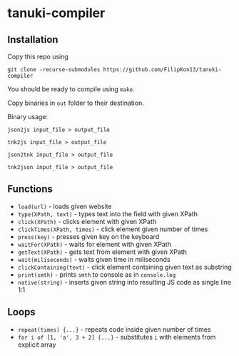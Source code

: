 # tanuki-compiler

## Installation
Copy this repo using 

```
git clone -recurse-submodules https://github.com/FilipKon13/tanuki-compiler
```

You should be ready to compile using `make`.

Copy binaries in `out` folder to their destination.

Binary usage:
```
json2js input_file > output_file
```

```
tnk2js input_file > output_file
```

```
json2tnk input_file > output_file
```

```
tnk2json input_file > output_file
```

## Functions

- `load(url)` - loads given website
- `type(XPath, text)` - types text into the field with given XPath
- `click(XPath)` - clicks element with given XPath
- `clickTimes(XPath, times)` - click element given number of times
- `press(key)` - presses given key on the keyboard
- `waitFor(XPath)` - waits for element with given XPath
- `getText(XPath)` - gets text from element with given XPath
- `wait(miliseconds)` - waits given time in miliseconds
- `clickContaining(text)` - click element containing given text as substring
- `print(smth)` - prints `smth` to console as in `console.log`
- `native(string)` - inserts given string into resulting JS code as single line 1:1

## Loops
- `repeat(times) {...}` - repeats code inside given number of times 
- `for i of [1, 'a', 3 + 2] {...}` - substitutes `i` with elements from explicit array